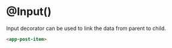 # @Input()

Input decorator can be used to link the data from parent to child.

```html
<app-post-item>
```